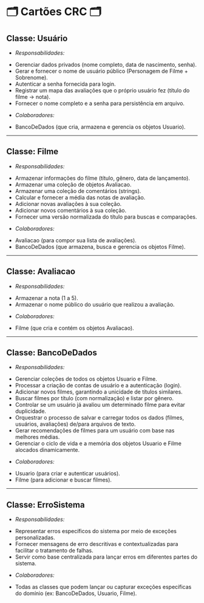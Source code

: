 # 🗂️ Cartões CRC 🗂️

## Classe: Usuário
- *Responsabilidades:*
* Gerenciar dados privados (nome completo, data de nascimento, senha).
* Gerar e fornecer o nome de usuário público (Personagem de Filme + Sobrenome).
* Autenticar a senha fornecida para login.
* Registrar um mapa das avaliações que o próprio usuário fez (título do filme -> nota).
* Fornecer o nome completo e a senha para persistência em arquivo.

- *Colaboradores:*
* BancoDeDados (que cria, armazena e gerencia os objetos Usuario).

---

## Classe: Filme
- *Responsabilidades:*
* Armazenar informações do filme (título, gênero, data de lançamento).
* Armazenar uma coleção de objetos Avaliacao.
* Armazenar uma coleção de comentários (strings).
* Calcular e fornecer a média das notas de avaliação.
* Adicionar novas avaliações à sua coleção.
* Adicionar novos comentários à sua coleção.
* Fornecer uma versão normalizada do título para buscas e comparações.

- *Colaboradores:*
* Avaliacao (para compor sua lista de avaliações).
* BancoDeDados (que armazena, busca e gerencia os objetos Filme).

---

## Classe: Avaliacao
- *Responsabilidades:*
* Armazenar a nota (1 a 5).
* Armazenar o nome público do usuário que realizou a avaliação.

- *Colaboradores:*
* Filme (que cria e contém os objetos Avaliacao).

---

## Classe: BancoDeDados
- *Responsabilidades:*
* Gerenciar coleções de todos os objetos Usuario e Filme.
* Processar a criação de contas de usuário e a autenticação (login).
* Adicionar novos filmes, garantindo a unicidade de títulos similares.
* Buscar filmes por título (com normalização) e listar por gênero.
* Controlar se um usuário já avaliou um determinado filme para evitar duplicidade.
* Orquestrar o processo de salvar e carregar todos os dados (filmes, usuários, avaliações) de/para arquivos de texto.
* Gerar recomendações de filmes para um usuário com base nas melhores médias.
* Gerenciar o ciclo de vida e a memória dos objetos Usuario e Filme alocados dinamicamente.

- *Colaboradores:*
* Usuario (para criar e autenticar usuários).
* Filme (para adicionar e buscar filmes).

---

## Classe: ErroSistema
- *Responsabilidades:*
* Representar erros específicos do sistema por meio de exceções personalizadas.
* Fornecer mensagens de erro descritivas e contextualizadas para facilitar o tratamento de falhas.
* Servir como base centralizada para lançar erros em diferentes partes do sistema.

- *Colaboradores:*
* Todas as classes que podem lançar ou capturar exceções específicas do domínio (ex: BancoDeDados, Usuario, Filme).
